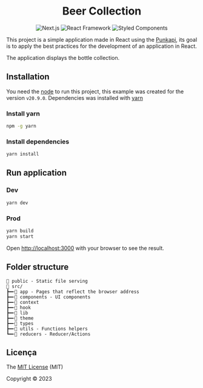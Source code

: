 <h1 align="center">Beer Collection</h1>
<div align="center">

![Next.js](https://img.shields.io/static/v1?label=Next.js&message=framework&color=000000&style=for-the-badge&logo=Next.js)
![React Framework](https://img.shields.io/static/v1?label=react&message=framework&color=61DAFB&style=for-the-badge&logo=REACT)
![Styled Components](https://img.shields.io/static/v1?label=styled-component&message=Framework&color=DB7093&style=for-the-badge&logo=styled-components)
</div>

This project is a simple application made in React using the [Punkapi](https://punkapi.com/documentation/v2), its goal is to apply the best practices for the development of an application in React.

The application displays the bottle collection.

## Installation

You need the [node](https://nodejs.org/en/download/) to run this project, this example was created for the version `v20.9.0`. Dependencies was installed with [yarn](https://classic.yarnpkg.com/en/)

### Install yarn
```bash
npm -g yarn
```

### Install dependencies
```bash
yarn install
```

## Run application

### Dev

```bash
yarn dev
```

### Prod

```bash
yarn build
yarn start
```

Open [http://localhost:3000](http://localhost:3000) with your browser to see the result.

## Folder structure

```
📂 public - Static file serving
📂 src/
┣━╾📂 app - Pages that reflect the browser address
┣━╾📂 components - UI components
┣━╾📂 context
┣━╾📂 hook
┣━╾📂 lib
┣━╾📂 theme
┣━╾📂 types
┣━╾📂 utils - Functions helpers
┗━╾📂 reducers - Reducer/Actions
```

## Licença

The [MIT License]() (MIT)

Copyright :copyright: 2023
